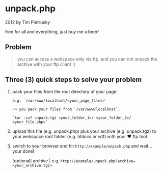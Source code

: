 
# unpack.php

2012 by Tim Pietrusky
      
free for all and everything, just buy me a beer!


## Problem
> you can access a webspace only via ftp. and you can not unpack the archive with your ftp client :(


## Three (3) quick steps to solve your problem



1. pack your files from the root directory of your page.
     
       e.g. `/var/www/localhost/<your_page_files>`
       
       -> you pack your files from `/var/www/localhost`:
     
       `tar -czf unpack.tgz <your_folder_1>/ <your_folder_2>/ <your_file.php>`

2. upload this file (e.g. unpack.php) plus your archive (e.g. unpack.tgz) to your webspace root folder (e.g. htdocs or wtf) with your ♥ ftp tool 

3. switch to your browser and hit `http://example/unpack.php` and wait... your done!
        
	[optional] archive | e.g. `http://example/unpack.php?archive=<your_archive.tgz>`
